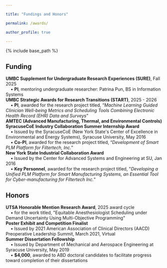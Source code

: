 ```yaml
---

title: "Fundings and Honors"

permalink: /awards/

author_profile: true

---
```



{% include base_path %}


## Funding
**UMBC Supplement for Undergraduate Research Experiences (SURE)**, Fall 2025\
&nbsp;&nbsp;&nbsp;&nbsp;• **PI**, mentoring undergraduate researcher: Patrina Pun, BS in Information Systems\
**UMBC Strategic Awards for Research Transitions (START)**, 2025 - 2026\
&nbsp;&nbsp;&nbsp;&nbsp;• **PI**, awarded for the research project titled, “*Machine Learning Guided Clinician Well-being Metrics and Scheduling Tools Combining Electronic Health Record (EHR) Data and Surveys*”\
**AMTEC (Advanced Manufacturing, Thermal, and Environmental Controls) SyracuseCoE Industry Collaboration Summer Internship Award**\
&nbsp;&nbsp;&nbsp;&nbsp;• Issued by the SyracuseCoE (New York State's Center of Excellence in Environmental and Energy Systems), Syracuse University, May 2016\
&nbsp;&nbsp;&nbsp;&nbsp;• **Co-PI**, awarded for the research project titled, “*Development of Smart PLM Platform for Filtertech, Inc.*”\
**New York State Industrial Collaboration Award**\
&nbsp;&nbsp;&nbsp;&nbsp;• Issued by the Center for Advanced Systems and Engineering at SU, Jan 2016\
&nbsp;&nbsp;&nbsp;&nbsp;• **Key Personnel**, awarded for the research project titled, "*Developing
a Unified PLM Platform for Smart Manufacturing Systems, an Essential Tool
for Cyber-manufacturing for Filtertech Inc.*"

## Honors
**UTSA Honorable Mention Research Award**, 2025 award cycle\
&nbsp;&nbsp;&nbsp;&nbsp;• for the work titled, "Equitable Anesthesiologist Scheduling under Demand Uncertainty Using Multi-Objective Programming"\
**Poster Exhibit and Competition Finalist**\
&nbsp;&nbsp;&nbsp;&nbsp;• Issued by 2021 American Association of Clinical Directors (AACD) Preoperative
Leadership Summit, March 2021, Virtual\
**Summer Dissertation Fellowship**\
&nbsp;&nbsp;&nbsp;&nbsp;• Issued by Department of Mechanical and Aerospace Engineering at Syracuse University, May 2019\
&nbsp;&nbsp;&nbsp;&nbsp;• **$4,000**, awarded to ABD doctoral candidates to facilitate progress toward completion of their dissertations